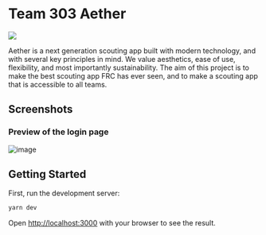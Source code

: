 # Team 303 Aether

<p align="left"> 
  <a href='https://wakatime.com/badge/user/14712074-e7e9-4ac6-91dd-cf3f62547828/project/43999bdc-f89b-4d3f-b311-10bffbb2e245'> 
    <img src='https://wakatime.com/badge/user/14712074-e7e9-4ac6-91dd-cf3f62547828/project/43999bdc-f89b-4d3f-b311-10bffbb2e245.svg'>
  </a>
</p>

Aether is a next generation scouting app built with modern technology, and with several key principles in mind. We value aesthetics, ease of use, flexibility, and most importantly sustainability. The aim of this project is to make the best scouting app FRC has ever seen, and to make a scouting app that is accessible to all teams.

## Screenshots

### Preview of the login page

![image](https://user-images.githubusercontent.com/49880655/205197658-9824ad68-f2f1-467b-990d-ce55687ef34d.png)

## Getting Started

First, run the development server:

```bash
yarn dev
```

Open [http://localhost:3000](http://localhost:3000) with your browser to see the result.
